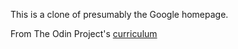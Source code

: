This is a clone of presumably the Google homepage.

From The Odin Project's [curriculum](http://www.theodinproject.com/courses/web-development-101/lessons/html-css)